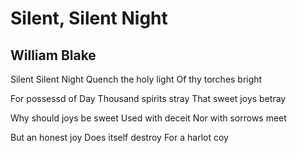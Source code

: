 # Silent, Silent Night
## William Blake
Silent Silent Night
Quench the holy light
Of thy torches bright

For possessd of Day
Thousand spirits stray
That sweet joys betray

Why should joys be sweet
Used with deceit
Nor with sorrows meet

But an honest joy
Does itself destroy
For a harlot coy